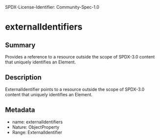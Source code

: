 SPDX-License-Identifier: Community-Spec-1.0

# externalIdentifiers

## Summary

Provides a reference to a resource outside the scope of SPDX-3.0 content
that uniquely identifies an Element.

## Description

ExternalIdentifier points to a resource outside the scope of SPDX-3.0 content
that uniquely identifies an Element.

## Metadata

- name: externalIdentifiers
- Nature: ObjectProperty
- Range: ExternalIdentifier

